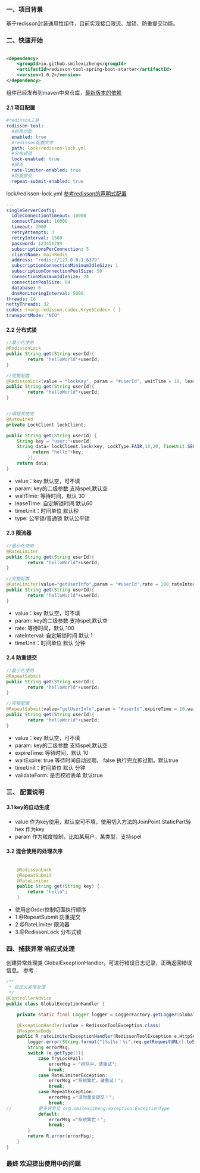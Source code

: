 ### 一、项目背景

基于redisson封装通用性组件，目前实现接口限流、加锁、防重提交功能。

### 二、快速开始

```xml

<dependency>
    <groupId>io.github.smilexizheng</groupId>
    <artifactId>redisson-tool-spring-boot-starter</artifactId>
    <version>1.0.2</version>
</dependency>
```

组件已经发布到maven中央仓库，[最新版本的依赖](https://central.sonatype.com/artifact/io.github.smilexizheng/redisson-tool-spring-boot-starter)

#### 2.1 项目配置

```yaml
#redisson工具
redisson-tool:
  #启用功能
  enabled: true
  #redisson配置文件
  path: lock/redisson-lock.yml
  #分布式锁
  lock-enabled: true
  #限流
  rate-limiter-enabled: true
  #防重提交
  repeat-submit-enabled: true
```

lock/redisson-lock.yml [参考redisson的声明式配置 ](https://github.com/redisson/redisson/wiki/2.-Configuration#22-declarative-configuration)

```yaml
---
singleServerConfig:
  idleConnectionTimeout: 10000
  connectTimeout: 10000
  timeout: 3000
  retryAttempts: 3
  retryInterval: 1500
  password: 123456789
  subscriptionsPerConnection: 5
  clientName: mainRedis
  address: "redis://127.0.0.1:6379"
  subscriptionConnectionMinimumIdleSize: 1
  subscriptionConnectionPoolSize: 50
  connectionMinimumIdleSize: 24
  connectionPoolSize: 64
  database: 6
  dnsMonitoringInterval: 5000
threads: 16
nettyThreads: 32
codec: !<org.redisson.codec.Kryo5Codec> { }
transportMode: "NIO"
```

#### 2.2 分布式锁

```java
//最小化使用
@RedissonLock
public String get(String userId){
        return "helloWorld"+userId;
}

//完整配置
@RedissonLock(value = "lockKey", param = "#userId", waitTime = 10, leaseTime = 30, type = LockType.FAIR, timeUnit = TimeUnit.SECONDS)
public String get(String userId){
        return "helloWorld"+userId;
}


//编程式使用
@Autowired 
private LockClient lockClient;

public String get(String userId) {  
    String key = "user:"+userId;
    String data= lockClient.lock(key, LockType.FAIR,10,20, TimeUnit.SECONDS,()->{               
          return "hello"+key;
        });
    return data;
}

```
* value：key 默认空，可不填
* param: key的二级参数 支持spel,默认空
* waitTime: 等待时间，默认 30
* leaseTime: 自定解锁时间 默认60
* timeUnit：时间单位 默认秒
* type: 公平锁/普通锁 默认公平锁


#### 2.3 限流器

```java
//最小化使用
@RateLimiter
public String get(String userId){
        return "helloWorld"+userId;
}

//完整配置
@RateLimiter(value="getUserInfo",param = "#userId",rate = 100,rateInterval = 1 ,timeUnit = TimeUnit.MINUTES)
public String get(String userId){
        return "helloWorld"+userId;
}
```
* value：key 默认空，可不填
* param: key的二级参数 支持spel,默认空
* rate: 等待时间，默认 100
* rateInterval: 自定解锁时间 默认 1
* timeUnit：时间单位 默认 分钟

#### 2.4 防重提交

```java
//最小化使用
@RepeatSubmit
public String get(String userId){
        return "helloWorld"+userId;
}

//完整配置
@RepeatSubmit(value="getUserInfo",param = "#userId",expireTime = 10,waitExpire = true,validateForm=true,timeUnit = TimeUnit.SECONDS)
public String get(String userId){
        return "helloWorld"+userId;
}
```
* value：key 默认空，可不填
* param: key的二级参数 支持spel,默认空
* expireTime: 等待时间，默认 10
* waitExpire: true 等待时间自动过期， false 执行完立即过期。默认true
* timeUnit：时间单位 默认 分钟
* validateForm: 是否校验表单 默认true

###  三、 配置说明
#### 3.1 key的自动生成
- value 作为key使用，默认空可不填，使用切入方法的JoinPoint.StaticPart转hex 作为key
- param 作为粒度控制，比如某用户，某类型，支持spel
#### 3.2 混合使用的处理次序
```java
    
    @RedissonLock
    @RepeatSubmit
    @RateLimiter
    public String get(String key) {
        return "hello";
    }
```
- 使用@Order控制切面执行顺序
- 1.@RepeatSubmit     防重提交  
- 2.@RateLimiter      限流器 
- 3.@RedissonLock     分布式锁

### 四、捕获异常 响应式处理
创建异常处理类 GlobalExceptionHandler，可进行错误日志记录，正确返回错误信息。
参考：
```java
/**
 * 自定义异常处理
 */
@ControllerAdvice
public class GlobalExceptionHandler {

    private static final Logger logger = LoggerFactory.getLogger(GlobalExceptionHandler.class);

    @ExceptionHandler(value = RedissonToolException.class)
    @ResponseBody
    public R rateLimiterExceptionHandler(RedissonToolException e,HttpServletRequest req){
        logger.error(String.format("[%s]%s：%s",req.getRequestURL().toString(),e.getType().toString(),e.getMessage()));
        String errorMsg;
        switch (e.getType()){
            case TryLockFail:
                errorMsg = "排队中，请重试";
                break;
            case RateLimiterException:
                errorMsg ="系统繁忙，请重试！";
                break;
            case RepeatException:
                errorMsg ="请勿重复提交！";
                break;
//          更多异常见 org.smilexizheng.exception.ExceptionType 
            default:
                errorMsg ="系统繁忙！";
                break;
        }
        return R.error(errorMsg);
    }
}
```


### 最终 欢迎提出使用中的问题






